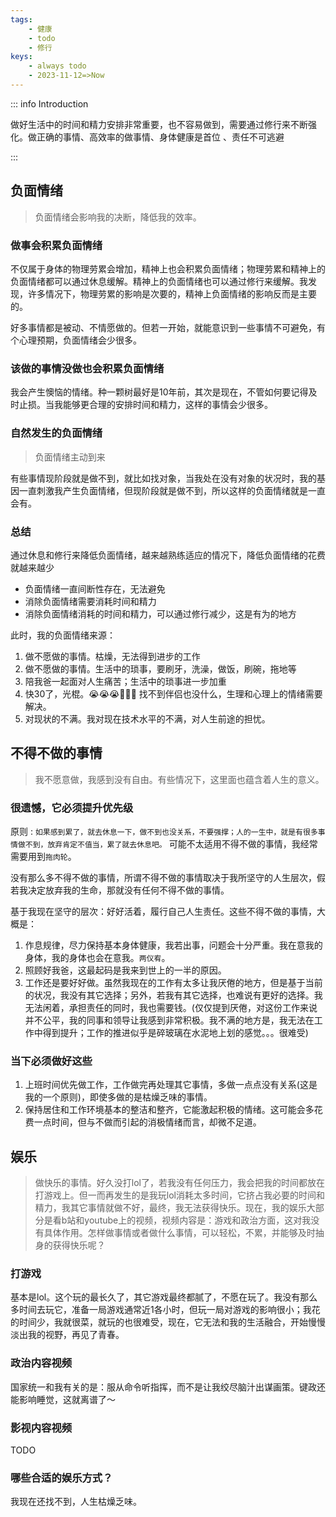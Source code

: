 ```yaml
---
tags: 
    - 健康
    - todo
    - 修行
keys:
    - always todo
    - 2023-11-12=>Now
---
```


::: info Introduction

做好生活中的时间和精力安排非常重要，也不容易做到，需要通过修行来不断强化。做正确的事情、高效率的做事情、身体健康是首位
、责任不可逃避

:::

## 负面情绪

> 负面情绪会影响我的决断，降低我的效率。

### 做事会积累负面情绪

不仅属于身体的物理劳累会增加，精神上也会积累负面情绪；物理劳累和精神上的负面情绪都可以通过休息缓解。精神上的负面情绪也可以通过修行来缓解。我发现，许多情况下，物理劳累的影响是次要的，精神上负面情绪的影响反而是主要的。

好多事情都是被动、不情愿做的。但若一开始，就能意识到一些事情不可避免，有个心理预期，负面情绪会少很多。


### 该做的事情没做也会积累负面情绪

我会产生懊恼的情绪。种一颗树最好是10年前，其次是现在，不管如何要记得及时止损。当我能够更合理的安排时间和精力，这样的事情会少很多。


### 自然发生的负面情绪

> 负面情绪主动到来

有些事情现阶段就是做不到，就比如找对象，当我处在没有对象的状况时，我的基因一直刺激我产生负面情绪，但现阶段就是做不到，所以这样的负面情绪就是一直会有。


### 总结

通过休息和修行来降低负面情绪，越来越熟练适应的情况下，降低负面情绪的花费就越来越少

 - 负面情绪一直间断性存在，无法避免
 - 消除负面情绪需要消耗时间和精力
 - 消除负面情绪消耗的时间和精力，可以通过修行减少，这是有为的地方


此时，我的负面情绪来源：

 1. 做不愿做的事情。枯燥，无法得到进步的工作
 2. 做不愿做的事情。生活中的琐事，要刷牙，洗澡，做饭，刷碗，拖地等
 3. 陪我爸一起面对人生痛苦；生活中的琐事进一步加重
 4. 快30了，光棍。😭😭😭🤡🤡🤡 找不到伴侣也没什么，生理和心理上的情绪需要解决。
 5. 对现状的不满。我对现在技术水平的不满，对人生前途的担忧。

## 不得不做的事情

> 我不愿意做，我感到没有自由。有些情况下，这里面也蕴含着人生的意义。

 ### 很遗憾，它必须提升优先级
 
 原则 : `如果感到累了，就去休息一下，做不到也没关系，不要强撑；人的一生中，就是有很多事情做不到，放弃肯定不值当，累了就去休息吧。` 可能不太适用不得不做的事情，我经常需要用到`拖肉轮`。

 没有那么多不得不做的事情，所谓不得不做的事情取决于我所坚守的人生层次，假若我决定放弃我的生命，那就没有任何不得不做的事情。

 基于我现在坚守的层次：好好活着，履行自己人生责任。这些不得不做的事情，大概是：

 1. 作息规律，尽力保持基本身体健康，我若出事，问题会十分严重。我在意我的身体，我的身体也会在意我。`两仪宥`。
 2. 照顾好我爸，这最起码是我来到世上的一半的原因。
 3. 工作还是要好好做。虽然我现在的工作有太多让我厌倦的地方，但是基于当前的状况，我没有其它选择；另外，若我有其它选择，也难说有更好的选择。我无法闲着，承担责任的同时，我也需要钱。(仅仅提到厌倦，对这份工作来说并不公平，我的同事和领导让我感到非常积极。我不满的地方是，我无法在工作中得到提升；工作的推进似乎是碎玻璃在水泥地上划的感觉。。。很难受)


### 当下必须做好这些

1. 上班时间优先做工作，工作做完再处理其它事情，多做一点点没有关系(这是我的一个原则)，即使多做的是枯燥乏味的事情。
2. 保持居住和工作环境基本的整洁和整齐，它能激起积极的情绪。这可能会多花费一点时间，但与不做而引起的消极情绪而言，却微不足道。


## 娱乐

> 做快乐的事情。好久没打lol了，若我没有任何压力，我会把我的时间都放在打游戏上。但一而再发生的是我玩lol消耗太多时间，它挤占我必要的时间和精力，我其它事情就做不好，最终，我无法获得快乐。现在，我的娱乐大部分是看b站和youtube上的视频，视频内容是：游戏和政治方面，这对我没有具体作用。怎样做事情或者做什么事情，可以轻松，不累，并能够及时抽身的获得快乐呢？


### 打游戏

基本是lol。这个玩的最长久了，其它游戏最终都腻了，不愿在玩了。我没有那么多时间去玩它，准备一局游戏通常近1各小时，但玩一局对游戏的影响很小；我花的时间少，我就很菜，就玩的也很难受，现在，它无法和我的生活融合，开始慢慢淡出我的视野，再见了青春。

### 政治内容视频

国家统一和我有关的是：服从命令听指挥，而不是让我绞尽脑汁出谋画策。键政还能影响睡觉，这就离谱了～

### 影视内容视频

TODO


### 哪些合适的娱乐方式？

我现在还找不到，人生枯燥乏味。

